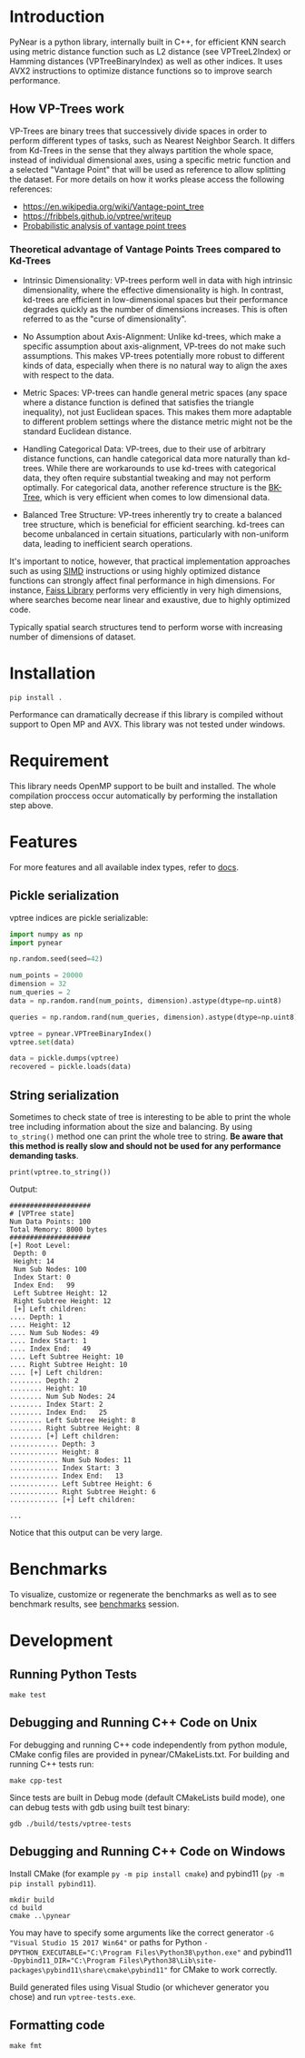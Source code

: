 # Introduction

PyNear is a python library, internally built in C++, for efficient KNN search using metric distance function such as L2 distance (see VPTreeL2Index) or Hamming distances (VPTreeBinaryIndex) as well as other indices. It uses AVX2 instructions to optimize distance functions so to improve search performance.

## How VP-Trees work

VP-Trees are binary trees that successively divide spaces in order to perform different types of tasks, such as Nearest Neighbor Search. It differs from Kd-Trees in the sense that they always partition the whole space, instead of individual dimensional axes, using a specific metric function and a selected "Vantage Point" that will be used as reference to allow splitting the dataset. For more details on how it works please access the following references:

- https://en.wikipedia.org/wiki/Vantage-point_tree
- https://fribbels.github.io/vptree/writeup
- [Probabilistic analysis of vantage point trees](https://www.vmsta.org/journal/VMSTA/article/219/file/pdf)

### Theoretical advantage of Vantage Points Trees compared to Kd-Trees

- Intrinsic Dimensionality: VP-trees perform well in data with high intrinsic dimensionality, where the effective dimensionality is high. In contrast, kd-trees are efficient in low-dimensional spaces but their performance degrades quickly as the number of dimensions increases. This is often referred to as the "curse of dimensionality".

- No Assumption about Axis-Alignment: Unlike kd-trees, which make a specific assumption about axis-alignment, VP-trees do not make such assumptions. This makes VP-trees potentially more robust to different kinds of data, especially when there is no natural way to align the axes with respect to the data.

- Metric Spaces: VP-trees can handle general metric spaces (any space where a distance function is defined that satisfies the triangle inequality), not just Euclidean spaces. This makes them more adaptable to different problem settings where the distance metric might not be the standard Euclidean distance.

- Handling Categorical Data: VP-trees, due to their use of arbitrary distance functions, can handle categorical data more naturally than kd-trees. While there are workarounds to use kd-trees with categorical data, they often require substantial tweaking and may not perform optimally. For categorical data, another reference structure is the [BK-Tree](https://en.wikipedia.org/wiki/BK-tree), which is very efficient when comes to low dimensional data.

- Balanced Tree Structure: VP-trees inherently try to create a balanced tree structure, which is beneficial for efficient searching. kd-trees can become unbalanced in certain situations, particularly with non-uniform data, leading to inefficient search operations.

It's important to notice, however, that practical implementation approaches such as using [SIMD](https://en.wikipedia.org/wiki/Single_instruction,_multiple_data) instructions or using highly optimized distance functions can strongly affect final performance in high dimensions. For instance, [Faiss Library](https://github.com/facebookresearch/faiss) performs very efficiently in very high dimensions, where searches become near linear and exaustive, due to highly optimized code.

Typically spatial search structures tend to perform worse with increasing number of dimensions of dataset.


# Installation

```console
pip install .
```

Performance can dramatically decrease if this library is compiled without support to Open MP and AVX. This library was not tested under windows.

# Requirement

This library needs OpenMP support to be built and installed. The whole compilation proccess occur automatically by performing the installation step above.

# Features

For more features and all available index types, refer to [docs](./docs/README.md).

## Pickle serialization

vptree indices are pickle serializable:
```python
import numpy as np
import pynear

np.random.seed(seed=42)

num_points = 20000
dimension = 32
num_queries = 2
data = np.random.rand(num_points, dimension).astype(dtype=np.uint8)

queries = np.random.rand(num_queries, dimension).astype(dtype=np.uint8)

vptree = pynear.VPTreeBinaryIndex()
vptree.set(data)

data = pickle.dumps(vptree)
recovered = pickle.loads(data)
```
## String serialization

Sometimes to check state of tree is interesting to be able to print the whole tree including information about the size and balancing.
By using `to_string()` method one can print the whole tree to string. **Be aware that this method is really slow and should not be used for any performance demanding tasks**.

```
print(vptree.to_string())
```

Output:
```
####################
# [VPTree state]
Num Data Points: 100
Total Memory: 8000 bytes
####################
[+] Root Level:
 Depth: 0
 Height: 14
 Num Sub Nodes: 100
 Index Start: 0
 Index End:   99
 Left Subtree Height: 12
 Right Subtree Height: 12
 [+] Left children:
.... Depth: 1
.... Height: 12
.... Num Sub Nodes: 49
.... Index Start: 1
.... Index End:   49
.... Left Subtree Height: 10
.... Right Subtree Height: 10
.... [+] Left children:
........ Depth: 2
........ Height: 10
........ Num Sub Nodes: 24
........ Index Start: 2
........ Index End:   25
........ Left Subtree Height: 8
........ Right Subtree Height: 8
........ [+] Left children:
............ Depth: 3
............ Height: 8
............ Num Sub Nodes: 11
............ Index Start: 3
............ Index End:   13
............ Left Subtree Height: 6
............ Right Subtree Height: 6
............ [+] Left children:

...
```
Notice that this output can be very large.



# Benchmarks

To visualize, customize or regenerate the benchmarks as well as to see benchmark results, see [benchmarks](./pynear/benchmark/README.md) session.

# Development


## Running Python Tests

```
make test
```

## Debugging and Running C++ Code on Unix

For debugging and running C++ code independently from python module, CMake config files are provided in pynear/CMakeLists.txt.
For building and running C++ tests run:

```
make cpp-test

```

Since tests are built in Debug mode (default CMakeLists build mode), one can debug tests with gdb using built test binary:

```
gdb ./build/tests/vptree-tests
```

## Debugging and Running C++ Code on Windows

Install CMake (for example `py -m pip install cmake`) and pybind11 (`py -m pip install pybind11`).

```batch
mkdir build
cd build
cmake ..\pynear
```

You may have to specify some arguments like the correct generator `-G "Visual Studio 15 2017 Win64"`
or paths for Python `-DPYTHON_EXECUTABLE="C:\Program Files\Python38\python.exe"`
and pybind11 `-Dpybind11_DIR="C:\Program Files\Python38\Lib\site-packages\pybind11\share\cmake\pybind11"`
for CMake to work correctly.

Build generated files using Visual Studio (or whichever generator you chose) and run `vptree-tests.exe`.

## Formatting code

```
make fmt
```
